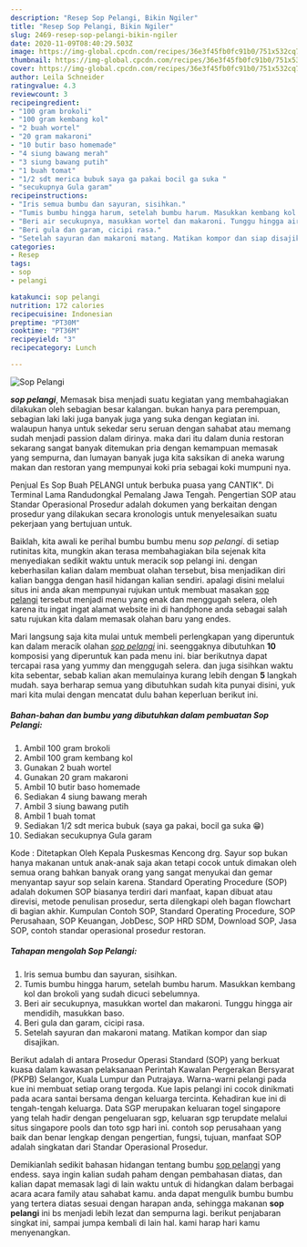 ```yaml
---
description: "Resep Sop Pelangi, Bikin Ngiler"
title: "Resep Sop Pelangi, Bikin Ngiler"
slug: 2469-resep-sop-pelangi-bikin-ngiler
date: 2020-11-09T08:40:29.503Z
image: https://img-global.cpcdn.com/recipes/36e3f45fb0fc91b0/751x532cq70/sop-pelangi-foto-resep-utama.jpg
thumbnail: https://img-global.cpcdn.com/recipes/36e3f45fb0fc91b0/751x532cq70/sop-pelangi-foto-resep-utama.jpg
cover: https://img-global.cpcdn.com/recipes/36e3f45fb0fc91b0/751x532cq70/sop-pelangi-foto-resep-utama.jpg
author: Leila Schneider
ratingvalue: 4.3
reviewcount: 3
recipeingredient:
- "100 gram brokoli"
- "100 gram kembang kol"
- "2 buah wortel"
- "20 gram makaroni"
- "10 butir baso homemade"
- "4 siung bawang merah"
- "3 siung bawang putih"
- "1 buah tomat"
- "1/2 sdt merica bubuk saya ga pakai bocil ga suka "
- "secukupnya Gula garam"
recipeinstructions:
- "Iris semua bumbu dan sayuran, sisihkan."
- "Tumis bumbu hingga harum, setelah bumbu harum. Masukkan kembang kol dan brokoli yang sudah dicuci sebelumnya."
- "Beri air secukupnya, masukkan wortel dan makaroni. Tunggu hingga air mendidih, masukkan baso."
- "Beri gula dan garam, cicipi rasa."
- "Setelah sayuran dan makaroni matang. Matikan kompor dan siap disajikan."
categories:
- Resep
tags:
- sop
- pelangi

katakunci: sop pelangi 
nutrition: 172 calories
recipecuisine: Indonesian
preptime: "PT30M"
cooktime: "PT36M"
recipeyield: "3"
recipecategory: Lunch

---
```



![Sop Pelangi](https://img-global.cpcdn.com/recipes/36e3f45fb0fc91b0/751x532cq70/sop-pelangi-foto-resep-utama.jpg)

<b><i>sop pelangi</i></b>, Memasak bisa menjadi suatu kegiatan yang membahagiakan dilakukan oleh sebagian besar kalangan. bukan hanya para perempuan, sebagian laki laki juga banyak juga yang suka dengan kegiatan ini. walaupun hanya untuk sekedar seru seruan dengan sahabat atau memang sudah menjadi passion dalam dirinya. maka dari itu dalam dunia restoran sekarang sangat banyak ditemukan pria dengan kemampuan memasak yang sempurna, dan lumayan banyak juga kita saksikan di aneka warung makan dan restoran yang mempunyai koki pria sebagai koki mumpuni nya.

Penjual Es Sop Buah PELANGI untuk berbuka puasa yang CANTIK&#34;. Di Terminal Lama Randudongkal Pemalang Jawa Tengah. Pengertian SOP atau Standar Operasional Prosedur adalah dokumen yang berkaitan dengan prosedur yang dilakukan secara kronologis untuk menyelesaikan suatu pekerjaan yang bertujuan untuk.

Baiklah, kita awali ke perihal bumbu bumbu menu <i>sop pelangi</i>. di setiap rutinitas kita, mungkin akan terasa membahagiakan bila sejenak kita menyediakan sedikit waktu untuk meracik sop pelangi ini. dengan keberhasilan kalian dalam membuat olahan tersebut, bisa menjadikan diri kalian bangga dengan hasil hidangan kalian sendiri. apalagi disini melalui situs ini anda akan mempunyai rujukan untuk membuat masakan <u>sop pelangi</u> tersebut menjadi menu yang enak dan menggugah selera, oleh karena itu ingat ingat alamat website ini di handphone anda sebagai salah satu rujukan kita dalam memasak olahan baru yang endes.


Mari langsung saja kita mulai untuk membeli perlengkapan yang diperuntuk kan dalam meracik olahan <u><i>sop pelangi</i></u> ini. seenggaknya dibutuhkan <b>10</b> komposisi yang diperuntuk kan pada menu ini. biar berikutnya dapat tercapai rasa yang yummy dan menggugah selera. dan juga sisihkan waktu kita sebentar, sebab kalian akan memulainya kurang lebih dengan <b>5</b> langkah mudah. saya berharap semua yang dibutuhkan sudah kita punyai disini, yuk mari kita mulai dengan mencatat dulu bahan keperluan berikut ini.

<!--inarticleads1-->

##### Bahan-bahan dan bumbu yang dibutuhkan dalam pembuatan Sop Pelangi:

1. Ambil 100 gram brokoli
1. Ambil 100 gram kembang kol
1. Gunakan 2 buah wortel
1. Gunakan 20 gram makaroni
1. Ambil 10 butir baso homemade
1. Sediakan 4 siung bawang merah
1. Ambil 3 siung bawang putih
1. Ambil 1 buah tomat
1. Sediakan 1/2 sdt merica bubuk (saya ga pakai, bocil ga suka 😁)
1. Sediakan secukupnya Gula garam


Kode : Ditetapkan Oleh Kepala Puskesmas Kencong drg. Sayur sop bukan hanya makanan untuk anak-anak saja akan tetapi cocok untuk dimakan oleh semua orang bahkan banyak orang yang sangat menyukai dan gemar menyantap sayur sop selain karena. Standard Operating Procedure (SOP) adalah dokumen SOP biasanya terdiri dari manfaat, kapan dibuat atau direvisi, metode penulisan prosedur, serta dilengkapi oleh bagan flowchart di bagian akhir. Kumpulan Contoh SOP, Standard Operating Procedure, SOP Perusahaan, SOP Keuangan, JobDesc, SOP HRD SDM, Download SOP, Jasa SOP, contoh standar operasional prosedur restoran. 

<!--inarticleads2-->

##### Tahapan mengolah Sop Pelangi:

1. Iris semua bumbu dan sayuran, sisihkan.
1. Tumis bumbu hingga harum, setelah bumbu harum. Masukkan kembang kol dan brokoli yang sudah dicuci sebelumnya.
1. Beri air secukupnya, masukkan wortel dan makaroni. Tunggu hingga air mendidih, masukkan baso.
1. Beri gula dan garam, cicipi rasa.
1. Setelah sayuran dan makaroni matang. Matikan kompor dan siap disajikan.


Berikut adalah di antara Prosedur Operasi Standard (SOP) yang berkuat kuasa dalam kawasan pelaksanaan Perintah Kawalan Pergerakan Bersyarat (PKPB) Selangor, Kuala Lumpur dan Putrajaya. Warna-warni pelangi pada kue ini membuat setiap orang tergoda. Kue lapis pelangi ini cocok dinikmati pada acara santai bersama dengan keluarga tercinta. Kehadiran kue ini di tengah-tengah keluarga. Data SGP merupakan keluaran togel singapore yang telah hadir dengan pengeluaran sgp, keluaran sgp terupdate melalui situs singapore pools dan toto sgp hari ini. contoh sop perusahaan yang baik dan benar lengkap dengan pengertian, fungsi, tujuan, manfaat SOP adalah singkatan dari Standar Operasional Prosedur. 

Demikianlah sedikit bahasan hidangan tentang bumbu <u>sop pelangi</u> yang endess. saya ingin kalian sudah paham dengan pembahasan diatas, dan kalian dapat memasak lagi di lain waktu untuk di hidangkan dalam berbagai acara acara family atau sahabat kamu. anda dapat mengulik bumbu bumbu yang tertera diatas sesuai dengan harapan anda, sehingga makanan <b>sop pelangi</b> ini bs menjadi lebih lezat dan sempurna lagi. berikut penjabaran singkat ini, sampai jumpa kembali di lain hal. kami harap hari kamu menyenangkan.
